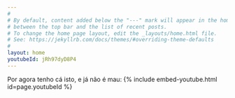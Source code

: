 ```yaml
---
#
# By default, content added below the "---" mark will appear in the home page
# between the top bar and the list of recent posts.
# To change the home page layout, edit the _layouts/home.html file.
# See: https://jekyllrb.com/docs/themes/#overriding-theme-defaults
#
layout: home
youtubeId: jRh97dyD8P4
---
```


Por agora tenho cá isto, e já não é mau:
{% include embed-youtube.html id=page.youtubeId %}